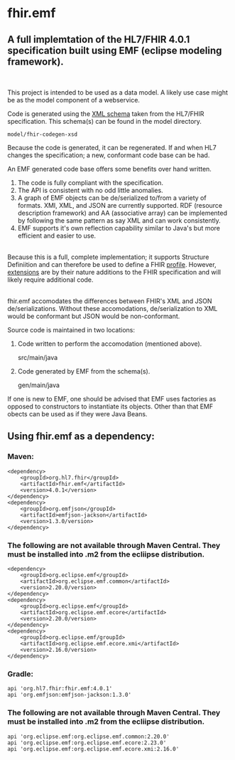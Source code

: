 # fhir.emf

## A full implemtation of the HL7/FHIR 4.0.1 specification built using EMF (eclipse modeling framework).  
&nbsp;

This project is intended to be used as a data model.  A likely use case might be as the model component of a webservice.  

Code is generated using the [XML schema](http://hl7.org/fhir/R4/xml.html#schema) taken from the HL7/FHIR specification.  This schema(s) can be found in the model directory.

    model/fhir-codegen-xsd  

Because the code is generated, it can be regenerated.  If and when HL7 changes the specification; a new, conformant code base can be had.  

An EMF generated code base offers some benefits over hand written.  

1. The code is fully compliant with the specification.
2. The API is consistent with no odd little anomalies.
3. A graph of EMF objects can be de/serialized to/from a variety of formats.  XMI, XML, and JSON are currently supported.  RDF (resource description framework) and AA (associative array) can be implemented by following the same pattern as say XML and can work consistently.  
4. EMF supports it's own reflection capability similar to Java's but more efficient and easier to use.  
&nbsp;

Because this is a full, complete implementation; it supports Structure Definiition and can therefore be used to define a FHIR [profile](http://hl7.org/fhir/R4/profiling.html#5.1.0).  However, [extensions](http://hl7.org/fhir/R4/profiling.html#api) are by their nature additions to the FHIR specification and will likely require additional code.  
&nbsp;


fhir.emf accomodates the differences between FHIR's XML and JSON de/serializations.  Without these accomodations, de/serialization to XML would be conformant but JSON would be non-conformant.

Source code is maintained in two locations:  

1. Code written to perform the accomodation (mentioned above).    

    src/main/java  

2. Code generated by EMF from the schema(s).  

    gen/main/java  

If one is new to EMF, one should be advised that EMF uses factories as opposed to constructors to instantiate its objects.  Other than that EMF obects can be used as if they were Java Beans. 

## Using fhir.emf as a dependency:

### Maven:  

    <dependency>
        <groupId>org.hl7.fhir</groupId>
        <artifactId>fhir.emf</artifactId>
        <version>4.0.1</version>
    </dependency>
    <dependency>
        <groupId>org.emfjson</groupId>
        <artifactId>emfjson-jackson</artifactId>
        <version>1.3.0/version>
    </dependency>

### The following are not available through Maven Central.  They must be installed into .m2 from the ecliipse distribution.
    <dependency>
        <groupId>org.eclipse.emf</groupId>
        <artifactId>org.eclipse.emf.common</artifactId>
        <version>2.20.0/version>
    </dependency>
    <dependency>
        <groupId>org.eclipse.emf</groupId>
        <artifactId>org.eclipse.emf.ecore</artifactId>
        <version>2.20.0/version>
    </dependency>
    <dependency>
        <groupId>org.eclipse.emf/groupId>
        <artifactId>org.eclipse.emf.ecore.xmi</artifactId>
        <version>2.16.0/version>
    </dependency>

### Gradle:  

    api 'org.hl7.fhir:fhir.emf:4.0.1'
    api 'org.emfjson:emfjson-jackson:1.3.0'

### The following are not available through Maven Central.  They must be installed into .m2 from the ecliipse distribution.    
    api 'org.eclipse.emf:org.eclipse.emf.common:2.20.0'
    api 'org.eclipse.emf:org.eclipse.emf.ecore:2.23.0'
    api 'org.eclipse.emf:org.eclipse.emf.ecore.xmi:2.16.0'
